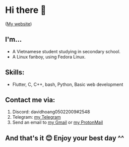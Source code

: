 # Hi there 👋

([My website](https://davidhoang05022009.github.io))

## I'm...

- A Vietnamese student studying in secondary school.
- A Linux fanboy, using Fedora Linux.

## Skills:

- Flutter, C, C++, bash, Python, Basic web development

## Contact me via:

1. Discord: davidhoang05022009#2548
2. Telegram: [my Telegram](https://t.me/davidhoang05022009)
3. Send an email to [my Gmail](mailto:hoangminhthien05022009@gmail.com) or [my ProtonMail](mailto:thiencoder05022009@protonmail.com)

## And that's it 😊 Enjoy your best day ^^
